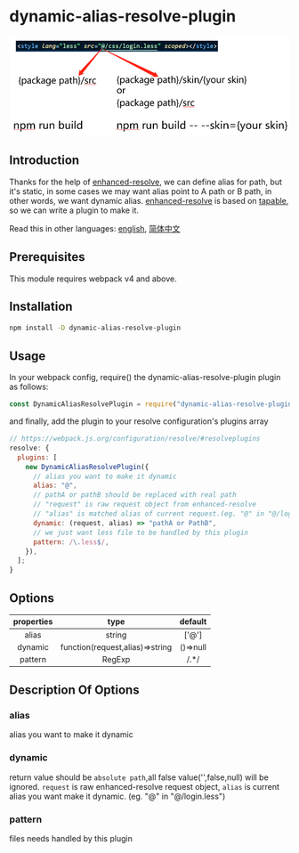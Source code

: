 # dynamic-alias-resolve-plugin

![](assets/2020-06-12-10-12-59.png)

## Introduction

Thanks for the help of [enhanced-resolve](https://github.com/webpack/enhanced-resolve), we can define alias for path, but it's static, in some cases we may want alias point to A path or B path, in other words, we want dynamic alias. [enhanced-resolve](https://github.com/webpack/enhanced-resolve) is based on [tapable](https://github.com/webpack/tapable), so we can write a plugin to make it.

Read this in other languages: [english](./README.md), [简体中文](./README.zh-cn.md)

## Prerequisites

This module requires webpack v4 and above.

## Installation

```sh
npm install -D dynamic-alias-resolve-plugin
```

## Usage

In your webpack config, require() the dynamic-alias-resolve-plugin plugin as follows:

```js
const DynamicAliasResolvePlugin = require("dynamic-alias-resolve-plugin");
```

and finally, add the plugin to your resolve configuration's plugins array

```js
// https://webpack.js.org/configuration/resolve/#resolveplugins
resolve: {
  plugins: [
    new DynamicAliasResolvePlugin({
      // alias you want to make it dynamic
      alias: "@",
      // pathA or pathB should be replaced with real path
      // "request" is raw request object from enhanced-resolve
      // "alias" is matched alias of current request.(eg. "@" in "@/login.less")
      dynamic: (request, alias) => "pathA or PathB",
      // we just want less file to be handled by this plugin
      pattern: /\.less$/,
    }),
  ];
}
```

## Options

| properties |              type               | default  |
| :--------: | :-----------------------------: | :------: |
|   alias    |             string              |  ['@']   |
|  dynamic   | function(request,alias)=>string | ()=>null |
|  pattern   |             RegExp              |  /.\*/   |

## Description Of Options

### alias

alias you want to make it dynamic

### dynamic

return value should be `absolute path`,all false value('',false,null) will be ignored. `request` is raw enhanced-resolve request object, `alias` is current alias you want make it dynamic. (eg. "@" in "@/login.less")

### pattern

files needs handled by this plugin
